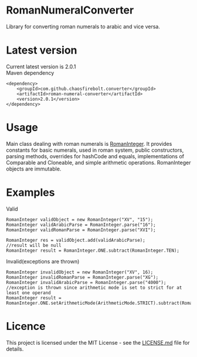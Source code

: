 # RomanNumeralConverter
Library for converting roman numerals to arabic and vice versa.

# Latest version
Current latest version is 2.0.1
<br/>
Maven dependency
```
<dependency>
    <groupId>com.github.chaosfirebolt.converter</groupId>
    <artifactId>roman-numeral-converter</artifactId>
    <version>2.0.1</version>
</dependency>
```

# Usage
Main class dealing with roman numerals is [RomanInteger](src/main/java/com/github/chaosfirebolt/converter/RomanInteger.java).
It provides constants for basic numerals, used in roman system, public constructors, parsing methods, overrides for hashCode and equals, implementations of Comparable and Cloneable, and simple arithmetic operations. RomanInteger objects are immutable.

# Examples
Valid
```
RomanInteger validObject = new RomanInteger("XV", "15");
RomanInteger validArabicParse = RomanInteger.parse("16");
RomanInteger validRomanParse = RomanInteger.parse("XVI");

RomanInteger res = validObject.add(validArabicParse);
//result will be null
RomanInteger result = RomanInteger.ONE.subtract(RomanInteger.TEN);
```

Invalid(exceptions are thrown)
```
RomanInteger invalidObject = new RomanInteger("XV", 16);
RomanInteger invalidRomanParse = RomanInteger.parse("XG");
RomanInteger invalidArabicParse = RomanInteger.parse("4000");
//exception is thrown since arithmetic mode is set to strict for at least one operand
RomanInteger result = RomanInteger.ONE.setArithmeticMode(ArithmeticMode.STRICT).subtract(RomanInteger.TEN);
```

# Licence
This project is licensed under the MIT License - see the [LICENSE.md](LICENSE) file for details.
